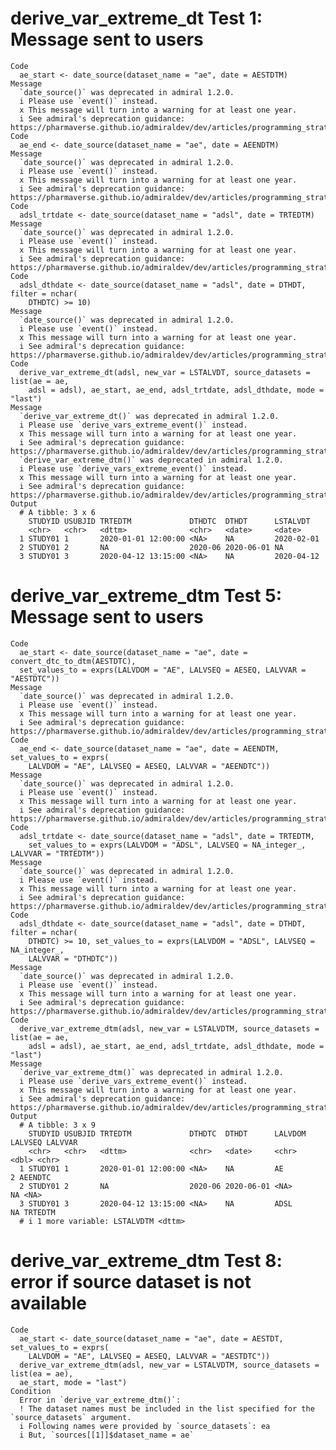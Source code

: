 # derive_var_extreme_dt Test 1: Message sent to users

    Code
      ae_start <- date_source(dataset_name = "ae", date = AESTDTM)
    Message
      `date_source()` was deprecated in admiral 1.2.0.
      i Please use `event()` instead.
      x This message will turn into a warning for at least one year.
      i See admiral's deprecation guidance: https://pharmaverse.github.io/admiraldev/dev/articles/programming_strategy.html#deprecation
    Code
      ae_end <- date_source(dataset_name = "ae", date = AEENDTM)
    Message
      `date_source()` was deprecated in admiral 1.2.0.
      i Please use `event()` instead.
      x This message will turn into a warning for at least one year.
      i See admiral's deprecation guidance: https://pharmaverse.github.io/admiraldev/dev/articles/programming_strategy.html#deprecation
    Code
      adsl_trtdate <- date_source(dataset_name = "adsl", date = TRTEDTM)
    Message
      `date_source()` was deprecated in admiral 1.2.0.
      i Please use `event()` instead.
      x This message will turn into a warning for at least one year.
      i See admiral's deprecation guidance: https://pharmaverse.github.io/admiraldev/dev/articles/programming_strategy.html#deprecation
    Code
      adsl_dthdate <- date_source(dataset_name = "adsl", date = DTHDT, filter = nchar(
        DTHDTC) >= 10)
    Message
      `date_source()` was deprecated in admiral 1.2.0.
      i Please use `event()` instead.
      x This message will turn into a warning for at least one year.
      i See admiral's deprecation guidance: https://pharmaverse.github.io/admiraldev/dev/articles/programming_strategy.html#deprecation
    Code
      derive_var_extreme_dt(adsl, new_var = LSTALVDT, source_datasets = list(ae = ae,
        adsl = adsl), ae_start, ae_end, adsl_trtdate, adsl_dthdate, mode = "last")
    Message
      `derive_var_extreme_dt()` was deprecated in admiral 1.2.0.
      i Please use `derive_vars_extreme_event()` instead.
      x This message will turn into a warning for at least one year.
      i See admiral's deprecation guidance: https://pharmaverse.github.io/admiraldev/dev/articles/programming_strategy.html#deprecation
      `derive_var_extreme_dtm()` was deprecated in admiral 1.2.0.
      i Please use `derive_vars_extreme_event()` instead.
      x This message will turn into a warning for at least one year.
      i See admiral's deprecation guidance: https://pharmaverse.github.io/admiraldev/dev/articles/programming_strategy.html#deprecation
    Output
      # A tibble: 3 x 6
        STUDYID USUBJID TRTEDTM             DTHDTC  DTHDT      LSTALVDT  
        <chr>   <chr>   <dttm>              <chr>   <date>     <date>    
      1 STUDY01 1       2020-01-01 12:00:00 <NA>    NA         2020-02-01
      2 STUDY01 2       NA                  2020-06 2020-06-01 NA        
      3 STUDY01 3       2020-04-12 13:15:00 <NA>    NA         2020-04-12

# derive_var_extreme_dtm Test 5: Message sent to users

    Code
      ae_start <- date_source(dataset_name = "ae", date = convert_dtc_to_dtm(AESTDTC),
      set_values_to = exprs(LALVDOM = "AE", LALVSEQ = AESEQ, LALVVAR = "AESTDTC"))
    Message
      `date_source()` was deprecated in admiral 1.2.0.
      i Please use `event()` instead.
      x This message will turn into a warning for at least one year.
      i See admiral's deprecation guidance: https://pharmaverse.github.io/admiraldev/dev/articles/programming_strategy.html#deprecation
    Code
      ae_end <- date_source(dataset_name = "ae", date = AEENDTM, set_values_to = exprs(
        LALVDOM = "AE", LALVSEQ = AESEQ, LALVVAR = "AEENDTC"))
    Message
      `date_source()` was deprecated in admiral 1.2.0.
      i Please use `event()` instead.
      x This message will turn into a warning for at least one year.
      i See admiral's deprecation guidance: https://pharmaverse.github.io/admiraldev/dev/articles/programming_strategy.html#deprecation
    Code
      adsl_trtdate <- date_source(dataset_name = "adsl", date = TRTEDTM,
        set_values_to = exprs(LALVDOM = "ADSL", LALVSEQ = NA_integer_, LALVVAR = "TRTEDTM"))
    Message
      `date_source()` was deprecated in admiral 1.2.0.
      i Please use `event()` instead.
      x This message will turn into a warning for at least one year.
      i See admiral's deprecation guidance: https://pharmaverse.github.io/admiraldev/dev/articles/programming_strategy.html#deprecation
    Code
      adsl_dthdate <- date_source(dataset_name = "adsl", date = DTHDT, filter = nchar(
        DTHDTC) >= 10, set_values_to = exprs(LALVDOM = "ADSL", LALVSEQ = NA_integer_,
        LALVVAR = "DTHDTC"))
    Message
      `date_source()` was deprecated in admiral 1.2.0.
      i Please use `event()` instead.
      x This message will turn into a warning for at least one year.
      i See admiral's deprecation guidance: https://pharmaverse.github.io/admiraldev/dev/articles/programming_strategy.html#deprecation
    Code
      derive_var_extreme_dtm(adsl, new_var = LSTALVDTM, source_datasets = list(ae = ae,
        adsl = adsl), ae_start, ae_end, adsl_trtdate, adsl_dthdate, mode = "last")
    Message
      `derive_var_extreme_dtm()` was deprecated in admiral 1.2.0.
      i Please use `derive_vars_extreme_event()` instead.
      x This message will turn into a warning for at least one year.
      i See admiral's deprecation guidance: https://pharmaverse.github.io/admiraldev/dev/articles/programming_strategy.html#deprecation
    Output
      # A tibble: 3 x 9
        STUDYID USUBJID TRTEDTM             DTHDTC  DTHDT      LALVDOM LALVSEQ LALVVAR
        <chr>   <chr>   <dttm>              <chr>   <date>     <chr>     <dbl> <chr>  
      1 STUDY01 1       2020-01-01 12:00:00 <NA>    NA         AE            2 AEENDTC
      2 STUDY01 2       NA                  2020-06 2020-06-01 <NA>         NA <NA>   
      3 STUDY01 3       2020-04-12 13:15:00 <NA>    NA         ADSL         NA TRTEDTM
      # i 1 more variable: LSTALVDTM <dttm>

# derive_var_extreme_dtm Test 8: error if source dataset is not available

    Code
      ae_start <- date_source(dataset_name = "ae", date = AESTDT, set_values_to = exprs(
        LALVDOM = "AE", LALVSEQ = AESEQ, LALVVAR = "AESTDTC"))
      derive_var_extreme_dtm(adsl, new_var = LSTALVDTM, source_datasets = list(ea = ae),
      ae_start, mode = "last")
    Condition
      Error in `derive_var_extreme_dtm()`:
      ! The dataset names must be included in the list specified for the `source_datasets` argument.
      i Following names were provided by `source_datasets`: ea
      i But, `sources[[1]]$dataset_name = ae`

